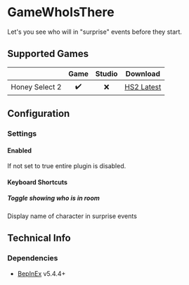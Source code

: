 # GameWhoIsThere

Let's you see who will in "surprise" events before they start.

## Supported Games

|                         | Game  | Studio  | Download     |
| ----------------------: | :---: | :-----: | ------------ |
| Honey Select 2          | ✔️     | ❌      | [HS2 Latest] |

## Configuration

### Settings

#### Enabled

If not set to true entire plugin is disabled.

#### Keyboard Shortcuts

##### Toggle showing who is in room

Display name of character in surprise events

## Technical Info

### Dependencies

- [BepInEx](https://github.com/BepInEx/BepInEx) v5.4.4+

[//]: # (## Latest Links)

[HS2 Latest]: https://github.com/GeBo1/GeBoPlugins/releases/download/r30/HS2_GameWhoIsThere.v1.0.1.3.zip "v1.0.1.3"